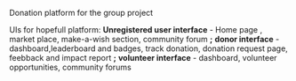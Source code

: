 Donation platform for the group project

UIs for hopefull platform: **Unregistered user interface** - Home page , market place, make-a-wish section, community forum
**;** **donor interface** - dashboard,leaderboard and badges, track donation, donation request page, feebback and impact report **;** **volunteer interface** - dashboard, volunteer opportunities, community forums
